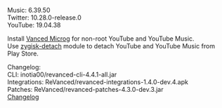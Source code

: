 Music: 6.39.50  
Twitter: 10.28.0-release.0  
YouTube: 19.04.38  

Install [Vanced Microg](https://github.com/TeamVanced/VancedMicroG/releases) for non-root YouTube and YouTube Music.  
Use [zygisk-detach](https://github.com/j-hc/zygisk-detach) module to detach YouTube and YouTube Music from Play Store.  

Changelog:  
CLI: inotia00/revanced-cli-4.4.1-all.jar  
Integrations: ReVanced/revanced-integrations-1.4.0-dev.4.apk  
Patches: ReVanced/revanced-patches-4.3.0-dev.3.jar  
[Changelog](https://github.com/ReVanced/revanced-patches/releases/tag/vdev.3)  
